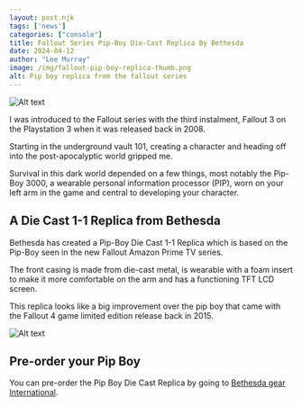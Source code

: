 ```yaml
---
layout: post.njk 
tags: ['news']
categories: ["console"]
title: Fallout Series Pip-Boy Die-Cast Replica By Bethesda
date: 2024-04-12
author: "Lee Murray"
image: /img/fallout-pip-boy-replica-thumb.png
alt: Pip boy replica from the fallout series
---
```



![Alt text](/img/fallout-pip-boy-replica.png "A detailed replica of a Pip-Boy from the Fallout series, featuring a retro-futuristic design with a screen displaying a green monochrome interface. It is mounted on a stand labeled PROPERTY OF VAULT-TEC.")

I was introduced to the Fallout series with the third instalment, Fallout 3 on the Playstation 3 when it was released back in 2008.

Starting in the underground vault 101, creating a character and heading off into the post-apocalyptic world gripped me.

Survival in this dark world depended on a few things, most notably the Pip-Boy 3000, a wearable personal information processor (PIP), worn on your left arm in the game and central to developing your character.

## A Die Cast 1-1 Replica from Bethesda

Bethesda has created a Pip-Boy Die Cast 1-1 Replica which is based on the Pip-Boy seen in the new Fallout Amazon Prime TV series.

The front casing is made from die-cast metal, is wearable with a foam insert to make it more comfortable on the arm and has a functioning TFT LCD screen.

This replica looks like a big improvement over the pip boy that came with the Fallout 4 game limited edition release back in 2015.

![Alt text](/img/pip-boy-fallout-tv-series-replica.png "A metallic, futuristic Pip-Boy device with knobs and a screen, is displayed against a plain white background.")

## Pre-order your Pip Boy

You can pre-order the Pip Boy Die Cast Replica by going to [Bethesda gear International](https://international.gear.bethesda.net/products/fallout-series-pip-boy-die-cast-replica).




